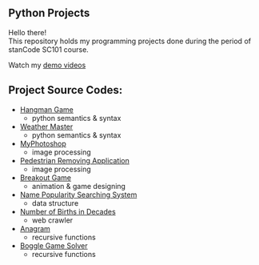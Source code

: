 ## Python Projects
Hello there!\
This repository holds my programming projects done during the period of stanCode SC101 course.

Watch my [demo videos](https://drive.google.com/drive/folders/1ZW-S0GJ7O2bHEOh0l4rmsmKZnhlpUC47?usp=sharing)

## Project Source Codes:
* [Hangman Game](https://github.com/kkaitch/Python_Projects/blob/main/Python%20Projects/Hangman/hangman.py)
  * python semantics & syntax
* [Weather Master](https://github.com/kkaitch/Python_Projects/blob/main/Python%20Projects/Weather%20Master/weather_master.py)
  * python semantics & syntax
* [MyPhotoshop](https://github.com/kkaitch/Python_Projects/blob/main/Python%20Projects/My%20Photoshop/best_photoshop_award.py)
  * image processing
* [Pedestrian Removing Application](https://github.com/kkaitch/Python_Projects/blob/main/Python%20Projects/stanCodoshop/stanCodoshop.py)
  * image processing
* [Breakout Game](https://github.com/kkaitch/Python_Projects/blob/main/Python%20Projects/Breakout/breakout.py)
  * animation & game designing
* [Name Popularity Searching System](https://github.com/kkaitch/Python_Projects/blob/main/Python%20Projects/Baby%20Names/babygraphics.py)
  * data structure
* [Number of Births in Decades](https://github.com/kkaitch/Python_Projects/blob/main/Python%20Projects/Baby%20Names/webcrawler.py)
  * web crawler
* [Anagram](https://github.com/kkaitch/Python_Projects/blob/main/Python%20Projects/Anagram/anagram.py)
  * recursive functions
* [Boggle Game Solver](https://github.com/kkaitch/Python_Projects/blob/main/Python%20Projects/Boggle/boggle.py)
  * recursive functions
